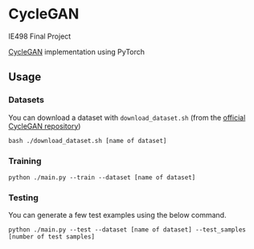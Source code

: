 # CycleGAN
IE498 Final Project

[CycleGAN](https://junyanz.github.io/CycleGAN/) implementation using PyTorch

## Usage


### Datasets
You can download a dataset with `download_dataset.sh` (from the [official CycleGAN repository](https://github.com/junyanz/pytorch-CycleGAN-and-pix2pix))
```
bash ./download_dataset.sh [name of dataset]
```

### Training
```
python ./main.py --train --dataset [name of dataset]
```

### Testing
You can generate a few test examples using the below command.
```
python ./main.py --test --dataset [name of dataset] --test_samples [number of test samples]
```
